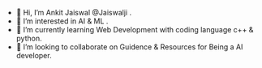 - 👋 Hi, I’m Ankit Jaiswal @Jaiswalji . 
- 👀 I’m interested in AI & ML . 
- 🌱 I’m currently learning Web Development with coding language c++ & python. 
- 💞️ I’m looking to collaborate on Guidence & Resources for Being a AI developer. 
  

<!---
Jaiswallji/Jaiswallji is a ✨ special ✨ repository because its `README.md` (this file) appears on your GitHub profile.
You can click the Preview link to take a look at your changes.
--->
